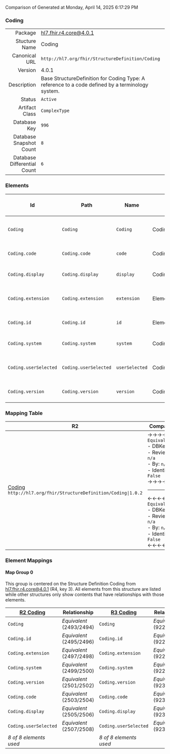 Comparison of 
Generated at Monday, April 14, 2025 6:17:29 PM

### Coding

|      |     |
| ---: | --- |
| Package | hl7.fhir.r4.core@4.0.1 |
| Stucture Name | Coding |
| Canonical URL | `http://hl7.org/fhir/StructureDefinition/Coding` |
| Version | 4.0.1 |
| Description | Base StructureDefinition for Coding Type: A reference to a code defined by a terminology system. |
| Status | `Active` |
| Artifact Class | `ComplexType` |
| Database Key | `996` |
| Database Snapshot Count | `8` |
| Database Differential Count | `6` |

### Elements

| Id | Path | Name | Base Path | Short | Cardinality | Collated Type | Binding Strength | Binding Value Set |
| -- | ---- | ---- | --------- | ----- | ----------- | ------------- | ---------------- | ----------------- |
| `Coding` | `Coding` | `Coding` | Coding | A reference to a code defined by a terminology system | 0..* | Coding |  |  |
| `Coding.code` | `Coding.code` | `code` | Coding.code | Symbol in syntax defined by the system | 0..1 | code |  |  |
| `Coding.display` | `Coding.display` | `display` | Coding.display | Representation defined by the system | 0..1 | string |  |  |
| `Coding.extension` | `Coding.extension` | `extension` | Element.extension | Additional content defined by implementations | 0..* | Extension |  |  |
| `Coding.id` | `Coding.id` | `id` | Element.id | Unique id for inter-element referencing | 0..1 | id |  |  |
| `Coding.system` | `Coding.system` | `system` | Coding.system | Identity of the terminology system | 0..1 | uri |  |  |
| `Coding.userSelected` | `Coding.userSelected` | `userSelected` | Coding.userSelected | If this coding was chosen directly by the user | 0..1 | boolean |  |  |
| `Coding.version` | `Coding.version` | `version` | Coding.version | Version of the system - if relevant | 0..1 | string |  |  |
### Mapping Table

| R2 | Comparison | R3 | Comparison | R4 | Comparison | R4B | Comparison | R5
| --- | --- | --- | --- | --- | --- | --- | --- | ---
| [Coding](/docs/R2/ComplexTypes/Coding.md)<br/> `http://hl7.org/fhir/StructureDefinition/Coding\|1.0.2` | →→→→→→→<br/>`Equivalent`<br/>- DBKey: `51`<br/>- Reviewed: `n/a`<br/>- By: `n/a`<br/>- Identical: `False`<br/>→→→→→→→<hr/>←←←←←←←<br/>`Equivalent`<br/>- DBKey: `218`<br/>- Reviewed: `n/a`<br/>- By: `n/a`<br/>- Identical: `False`<br/>←←←←←←←| [Coding](/docs/R3/ComplexTypes/Coding.md)<br/> `http://hl7.org/fhir/StructureDefinition/Coding\|3.0.2` | →→→→→→→<br/>`Equivalent`<br/>- DBKey: `387`<br/>- Reviewed: `n/a`<br/>- By: `n/a`<br/>- Identical: `False`<br/>→→→→→→→<hr/>←←←←←←←<br/>`Equivalent`<br/>- DBKey: `583`<br/>- Reviewed: `n/a`<br/>- By: `n/a`<br/>- Identical: `False`<br/>←←←←←←←| [Coding](/docs/R4/ComplexTypes/Coding.md)<br/> `http://hl7.org/fhir/StructureDefinition/Coding\|4.0.1` | →→→→→→→<br/>`Equivalent`<br/>- DBKey: `1319`<br/>- Reviewed: `n/a`<br/>- By: `n/a`<br/>- Identical: `False`<br/>→→→→→→→<hr/>←←←←←←←<br/>`Equivalent`<br/>- DBKey: `1320`<br/>- Reviewed: `n/a`<br/>- By: `n/a`<br/>- Identical: `False`<br/>←←←←←←←| [Coding](/docs/R4B/ComplexTypes/Coding.md)<br/> `http://hl7.org/fhir/StructureDefinition/Coding\|4.3.0` | →→→→→→→<br/>`Equivalent`<br/>- DBKey: `895`<br/>- Reviewed: `n/a`<br/>- By: `n/a`<br/>- Identical: `False`<br/>→→→→→→→<hr/>←←←←←←←<br/>`Equivalent`<br/>- DBKey: `1124`<br/>- Reviewed: `n/a`<br/>- By: `n/a`<br/>- Identical: `False`<br/>←←←←←←←| [Coding](/docs/R5/ComplexTypes/Coding.md)<br/> `http://hl7.org/fhir/StructureDefinition/Coding\|5.0.0` 

### Element Mappings


#### Map Group 0

This group is centered on the Structure Definition Coding from hl7.fhir.r4.core@4.0.1 (R4, key 3).
All elements from this structure are listed while other structures only show contents that have relationships with those elements.

| [R2 Coding](/docs/R2/ComplexTypes/Coding.md)| Relationship | [R3 Coding](/docs/R3/ComplexTypes/Coding.md)| Relationship | R4 Coding| Relationship | [R4B Coding](/docs/R4B/ComplexTypes/Coding.md)| Relationship | [R5 Coding](/docs/R5/ComplexTypes/Coding.md)
| --- | --- | --- | --- | --- | --- | --- | --- | ---
| `Coding`| _Equivalent_<br/>(2493/2494)| `Coding`| _Equivalent_<br/>(9222/9223)| **`Coding`**| _Equivalent_<br/>(20572/20573)| `Coding`| _Equivalent_<br/>(35699/35700)| `Coding`
| `Coding.id`| _Equivalent_<br/>(2495/2496)| `Coding.id`| _Equivalent_<br/>(9224/9225)| **`Coding.id`**| _Equivalent_<br/>(20574/20575)| `Coding.id`| _Equivalent_<br/>(35701/35702)| `Coding.id`
| `Coding.extension`| _Equivalent_<br/>(2497/2498)| `Coding.extension`| _Equivalent_<br/>(9226/9227)| **`Coding.extension`**| _Equivalent_<br/>(20576/20577)| `Coding.extension`| _Equivalent_<br/>(35703/35704)| `Coding.extension`
| `Coding.system`| _Equivalent_<br/>(2499/2500)| `Coding.system`| _Equivalent_<br/>(9228/9229)| **`Coding.system`**| _Equivalent_<br/>(20578/20579)| `Coding.system`| _Equivalent_<br/>(35705/35706)| `Coding.system`
| `Coding.version`| _Equivalent_<br/>(2501/2502)| `Coding.version`| _Equivalent_<br/>(9230/9231)| **`Coding.version`**| _Equivalent_<br/>(20580/20581)| `Coding.version`| _Equivalent_<br/>(35707/35708)| `Coding.version`
| `Coding.code`| _Equivalent_<br/>(2503/2504)| `Coding.code`| _Equivalent_<br/>(9232/9233)| **`Coding.code`**| _Equivalent_<br/>(20582/20583)| `Coding.code`| _Equivalent_<br/>(35709/35710)| `Coding.code`
| `Coding.display`| _Equivalent_<br/>(2505/2506)| `Coding.display`| _Equivalent_<br/>(9234/9235)| **`Coding.display`**| _Equivalent_<br/>(20584/20585)| `Coding.display`| _Equivalent_<br/>(35711/35712)| `Coding.display`
| `Coding.userSelected`| _Equivalent_<br/>(2507/2508)| `Coding.userSelected`| _Equivalent_<br/>(9236/9237)| **`Coding.userSelected`**| _Equivalent_<br/>(20586/20587)| `Coding.userSelected`| _Equivalent_<br/>(35713/35714)| `Coding.userSelected`
| *8 of 8 elements used* | | *8 of 8 elements used* | | *8 of 8 elements used* | | *8 of 8 elements used* | | *8 of 8 elements used* 

